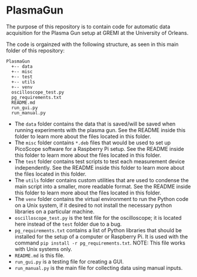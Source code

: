 # PlasmaGun

The purpose of this repository is to contain code for automatic data acquisition for the Plasma Gun setup at GREMI at the University of Orleans.

The code is orgainzed with the following structure, as seen in this main folder of this repository:
```
PlasmaGun
  +-- data
  +-- misc
  +-- test
  +-- utils
  +-- venv
  oscilloscope_test.py
  pg_requirements.txt
  README.md
  run_gui.py
  run_manual.py
 ```
 
* The `data` folder contains the data that is saved/will be saved when running experiments with the plasma gun. See the README inside this folder to learn more about the files located in this folder.
* The `misc` folder contains `*.deb` files that would be used to set up PicoScope software for a Raspberry Pi setup. See the README inside this folder to learn more about the files located in this folder.
* The `test` folder contains test scripts to test each measurement device independently. See the README inside this folder to learn more about the files located in this folder.
* The `utils` folder contains custom utilities that are used to condense the main script into a smaller, more readable format. See the README inside this folder to learn more about the files located in this folder.
* The `venv` folder contains the virtual environment to run the Python code on a Unix system, if it desired to not install the necessary python libraries on a particular machine.
* `oscilloscope_test.py` is the test file for the oscilloscope; it is located here instead of the `test` folder due to a bug.
* `pg_requirements.txt` contains a list of Python libraries that should be installed for the setup of a computer or Raspberry Pi. It is used with the command `pip install -r pg_requirements.txt`. NOTE: This file works with Unix systems only.
* `README.md` is this file.
* `run_gui.py` is a testing file for creating a GUI.
* `run_manual.py` is the main file for collecting data using manual inputs.
